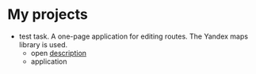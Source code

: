 # My projects

- test task. A one-page application for editing routes. The Yandex maps library is used.
	- open [description](https://github.com/Vlad-Pischaeff/my-resume/blob/main/qt-js.pdf)
	- application
